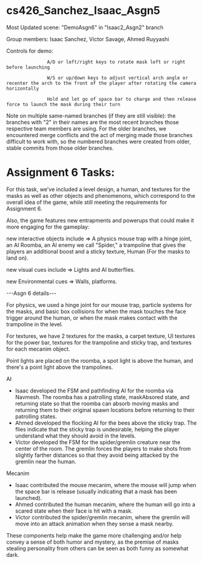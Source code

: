 # cs426_Sanchez_Isaac_Asgn5

Most Updated scene: "DemoAsgn6" in "Isaac2_Asgn2" branch

Group members: Isaac Sanchez, Victor Savage, Ahmed Ruyyashi

Controls for demo: 

                   A/D or left/right keys to rotate mask left or right before launching
                   
                   W/S or up/down keys to adjust vertical arch angle or recenter the arch to the front of the player after rotating the camera horizontally
                   
                   Hold and let go of space bar to charge and then release force to launch the mask during their turn

Note on multiple same-named branches (if they are still visible): the branches with "2" in their names are the most recent branches those respective team members are using. For the older branches, we encountered merge conflicts and the act of merging made those branches difficult to work with, so the numbered branches were created from older, stable commits from those older branches.

# Assignment 6 Tasks:
For this task, we've included a level design, a human, and textures for the masks as well as other objects and phenomenons, which correspond to the overall idea of the game, while still meeting the requirements for Assignment 6.

Also, the game features new entrapments and powerups that could make it more engaging for the gameplay:

new interactive objects include => A physics mouse trap with a hinge joint, an AI Roomba, an AI enemy we call "Spider," a trampoline that gives the players an additional boost and 
                  a sticky texture, Human (For the masks to land on).
                  
new visual cues include => Lights and AI butterflies.

new Environmental cues => Walls, platforms.

---Asgn 6 details---

For physics, we used a hinge joint for our mouse trap, particle systems for the masks, and basic box collisions for when the mask touches the face trigger around the human, or when the mask makes contact with the trampoline in the level. 

For textures, we have 2 textures for the masks, a carpet texture, UI textures for the power bar, textures for the trampoline and sticky trap, and textures for each mecanim object. 

Point lights are placed on the roomba, a spot light is above the human, and there's a point light above the trampolines.

AI
- Isaac developed the FSM and pathfinding AI for the roomba via Navmesh. The roomba has a patrolling state, maskAbsored state, and returning state so that the roomba can absorb moving masks and returning them to their original spawn locations before returning to their patrolling states.
- Ahmed developed the flocking AI for the bees above the sticky trap. The flies indicate that the sticky trap is undesirable, helping the player understand what they should avoid in the levels. 
- Victor developed the FSM for the spider/gremlin creature near the center of the room. The gremlin forces the players to make shots from slightly farther distances so that they avoid being attacked by the gremlin near the human.

Mecanim
- Isaac contributed the mouse mecanim, where the mouse will jump when the space bar is release (usually indicating that a mask has been launched).
- Ahmed contributed the human mecanim, where the human will go into a scared state when their face is hit with a mask.
- Victor contributed the spider/gremlin mecanim, where the gremlin will move into an attack animation when they sense a mask nearby.

These components help make the game more challenging and/or help convey a sense of both humor and mystery, as the premise of masks stealing personality from others can be seen as both funny as somewhat dark.
